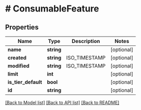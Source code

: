 # # ConsumableFeature

## Properties

Name | Type | Description | Notes
------------ | ------------- | ------------- | -------------
**name** | **string** |  | [optional]
**created** | **string** | ISO_TIMESTAMP | [optional]
**modified** | **string** | ISO_TIMESTAMP | [optional]
**limit** | **int** |  | [optional]
**is_tier_default** | **bool** |  | [optional]
**id** | **string** |  | [optional]

[[Back to Model list]](../../README.md#models) [[Back to API list]](../../README.md#endpoints) [[Back to README]](../../README.md)

